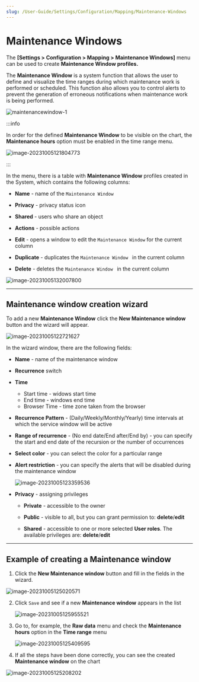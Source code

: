 ```yaml
---
slug: /User-Guide/Settings/Configuration/Mapping/Maintenance-Windows
---
```



# Maintenance Windows


The **[Settings > Configuration > Mapping > Maintenance Windows]** menu can be used to create **Maintenance Window profiles.**

The **Maintenance Window** is a system function that allows the user to define and visualize the time ranges during which maintenance work is performed or scheduled. This function also allows you to control alerts to prevent the generation of erroneous notifications when maintenance work is being performed.

![maintenancewindow-1](assets_02-Maintenance%20Windows/maintenancewindow-1.png)

:::info

In order for the defined **Maintenance Window** to be visible on the chart, the **Maintenance hours** option must be enabled in the time range menu.

 ![image-20231005121804773](assets_02-Maintenance%20Windows/image-20231005121804773.png)

:::

In the menu, there is a table with **Maintenance Window** profiles created in the System, which contains the following columns:

- **Name** - name of the `Maintenance Window`

- **Privacy** - privacy status icon

- **Shared** - users who share an object

- **Actions** - possible actions
- **Edit** - opens a window to edit the `Maintenance Window` for the current column
  
- **Duplicate** - duplicates the `Maintenance Window ` in the current column
  
- **Delete** - deletes the  `Maintenance Window ` in the current column

![image-20231005132007800](assets_02-Maintenance%20Windows/image-20231005132007800.png)

---

## Maintenance window creation wizard

To add a new **Maintenance Window** click the **New Maintenance window** button and the wizard will appear. 



![image-20231005122721627](assets_02-Maintenance%20Windows/image-20231005122721627.png)



In the wizard window, there are the following fields:

- **Name** - name of the maintenance window

- **Recurrence** switch

- **Time** 
  
  - Start time - widows start time
  - End time - windows end time
  - Browser Time - time zone taken from the browser
  
- **Recurrence Pattern** - (Daily/Weekly/Monthly/Yearly) time intervals at which the service window will be active

- **Range of recurrence** - (No end date/End after/End by) - you can specify the start and end date of the recursion or the number of occurrences 
  
- **Select color** - you can select the color for a particular range

- **Alert restriction** - you can specify the alerts that will be disabled during the maintenance window

  ![image-20231005123359536](assets_02-Maintenance%20Windows/image-20231005123359536.png)

- **Privacy** - assigning privileges 

  - **Private** - accessible to the owner

  - **Public** - visible to all, but you can grant permission to: **delete**/**edit**
    
  - **Shared** - accessible to one or more selected **User roles**. The available privileges are: **delete**/**edit**

---

## Example of creating a Maintenance window

1. Click the **New Maintenance window** button and fill in the fields in the wizard.

![image-20231005125020571](assets_02-Maintenance%20Windows/image-20231005125020571.png)

2. Click `Save` and see if a new **Maintenance window** appears in the list

   ![image-20231005125955521](assets_02-Maintenance%20Windows/image-20231005125955521.png)

3. Go to, for example, the **Raw data** menu and check the **Maintenance hours** option in the **Time range** menu

   ![image-20231005125409595](assets_02-Maintenance%20Windows/image-20231005125409595.png)

4. If all the steps have been done correctly, you can see the created **Maintenance window** on the chart

![image-20231005125208202](assets_02-Maintenance%20Windows/image-20231005125208202.png)
